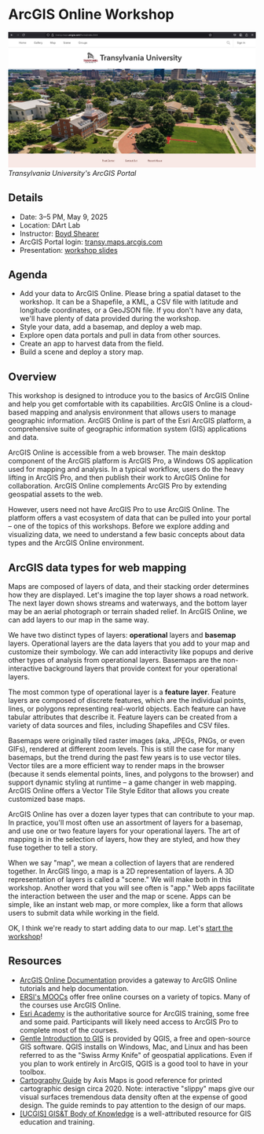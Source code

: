 # ArcGIS Online Workshop

![Transy ArcGIS Online Workshop](./images/intro.jpg)  
_Transylvania University's ArcGIS Portal_

## Details

- Date: 3–5 PM, May 9, 2025
- Location: DArt Lab
- Instructor: [Boyd Shearer](https://geography.as.uky.edu/users/blshea1)
- ArcGIS Portal login: [transy.maps.arcgis.com](https://transy.maps.arcgis.com/home/index.html)
- Presentation: [workshop slides](https://boydx.github.io/intro-agol/presentation/)

## Agenda

- Add your data to ArcGIS Online. Please bring a spatial dataset to the workshop. It can be a Shapefile, a KML, a CSV file with latitude and longitude coordinates, or a GeoJSON file. If you don't have any data, we'll have plenty of data provided during the workshop.
- Style your data, add a basemap, and deploy a web map.
- Explore open data portals and pull in data from other sources.
- Create an app to harvest data from the field.
- Build a scene and deploy a story map.

## Overview

This workshop is designed to introduce you to the basics of ArcGIS Online and help you get comfortable with its capabilities. ArcGIS Online is a cloud-based mapping and analysis environment that allows users to manage geographic information. ArcGIS Online is part of the Esri ArcGIS platform, a comprehensive suite of geographic information system (GIS) applications and data.

ArcGIS Online is accessible from a web browser. The main desktop component of the ArcGIS platform is ArcGIS Pro, a Windows OS application used for mapping and analysis. In a typical workflow, users do the heavy lifting in ArcGIS Pro, and then publish their work to ArcGIS Online for collaboration. ArcGIS Online complements ArcGIS Pro by extending geospatial assets to the web.

However, users need not have ArcGIS Pro to use ArcGIS Online. The platform offers a vast ecosystem of data that can be pulled into your portal – one of the topics of this workshops. Before we explore adding and visualizing data, we need to understand a few basic concepts about data types and the ArcGIS Online environment.

## ArcGIS data types for web mapping

Maps are composed of layers of data, and their stacking order determines how they are displayed. Let's imagine the top layer shows a road network. The next layer down shows streams and waterways, and the bottom layer may be an aerial photograph or terrain shaded relief. In ArcGIS Online, we can add layers to our map in the same way.

We have two distinct types of layers: **operational** layers and **basemap** layers. Operational layers are the data layers that you add to your map and customize their symbology. We can add interactivity like popups and derive other types of analysis from operational layers. Basemaps are the non-interactive background layers that provide context for your operational layers.

The most common type of operational layer is a **feature layer**. Feature layers are composed of discrete features, which are the individual points, lines, or polygons representing real-world objects. Each feature can have tabular attributes that describe it. Feature layers can be created from a variety of data sources and files, including Shapefiles and CSV files.

Basemaps were originally tiled raster images (aka, JPEGs, PNGs, or even GIFs), rendered at different zoom levels. This is still the case for many basemaps, but the trend during the past few years is to use vector tiles. Vector tiles are a more efficient way to render maps in the browser (because it sends elemental points, lines, and polygons to the browser) and support dynamic styling at runtime – a game changer in web mapping. ArcGIS Online offers a Vector Tile Style Editor that allows you create customized base maps.

ArcGIS Online has over a dozen layer types that can contribute to your map. In practice, you'll most often use an assortment of layers for a basemap, and use one or two feature layers for your operational layers. The art of mapping is in the selection of layers, how they are styled, and how they fuse together to tell a story.

When we say "map", we mean a collection of layers that are rendered together. In ArcGIS lingo, a map is a 2D representation of layers. A 3D representation of layers is called a "scene." We will make both in this workshop. Another word that you will see often is "app." Web apps facilitate the interaction between the user and the map or scene. Apps can be simple, like an instant web map, or more complex, like a form that allows users to submit data while working in the field.

OK, I think we're ready to start adding data to our map. Let's [start the workshop](https://boydx.github.io/intro-agol/presentation/)!

## Resources

- [ArcGIS Online Documentation](https://www.esri.com/en-us/arcgis/products/arcgis-online/resources-new) provides a gateway to ArcGIS Online tutorials and help documentation.
- [ERSI's MOOCs](https://www.esri.com/training/mooc/) offer free online courses on a variety of topics. Many of the courses use ArcGIS Online.
- [Esri Academy](https://www.esri.com/training/) is the authoritative source for ArcGIS training, some free and some paid. Participants will likely need access to ArcGIS Pro to complete most of the courses.
- [Gentle Introduction to GIS](https://docs.qgis.org/3.40/en/docs/gentle_gis_introduction/index.html) is provided by QGIS, a free and open-source GIS software. QGIS installs on Windows, Mac, and Linux and has been referred to as the "Swiss Army Knife" of geospatial applications. Even if you plan to work entirely in ArcGIS, QGIS is a good tool to have in your toolbox.
- [Cartography Guide](https://www.axismaps.com/guide) by Axis Maps is good reference for printed cartographic design circa 2020. Note: interactive "slippy" maps give our visual surfaces tremendous data density often at the expense of good design. The guide reminds to pay attention to the design of our maps.
- [[UCGIS] GIS&T Body of Knowledge](https://gistbok-topics.ucgis.org/UCGIS) is a well-attributed resource for GIS education and training.
